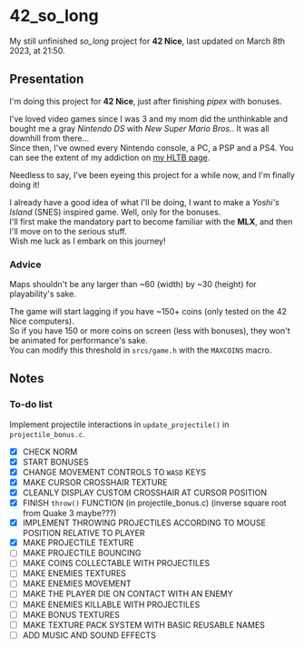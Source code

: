 # 42_so_long

My still unfinished *so_long* project for **42 Nice**, last updated on March 8th 2023, at 21:50.

## Presentation

I'm doing this project for **42 Nice**, just after finishing *pipex* with bonuses.

I've loved video games since I was 3 and my mom did the unthinkable and bought me a gray *Nintendo DS* with *New Super Mario Bros.*. It was all downhill from there...  
Since then, I've owned every Nintendo console, a PC, a PSP and a PS4. You can see the extent of my addiction on [my HLTB page].

[my HLTB page]: https://howlongtobeat.com/user/SCOUNDREL

Needless to say, I've been eyeing this project for a while now, and I'm finally doing it!

I already have a good idea of what I'll be doing, I want to make a *Yoshi's Island* (SNES) inspired game. Well, only for the bonuses.  
I'll first make the mandatory part to become familiar with the **MLX**, and then I'll move on to the serious stuff.  
Wish me luck as I embark on this journey!

### Advice

Maps shouldn't be any larger than ~60 (width) by ~30 (height) for playability's sake.  
  
The game will start lagging if you have ~150+ coins (only tested on the 42 Nice computers).  
So if you have 150 or more coins on screen (less with bonuses), they won't be animated for performance's sake.  
You can modify this threshold in `srcs/game.h` with the `MAXCOINS` macro.

## Notes

### To-do list

Implement projectile interactions in `update_projectile()` in `projectile_bonus.c`.

- [x] CHECK NORM
- [x] START BONUSES
- [x] CHANGE MOVEMENT CONTROLS TO `WASD` KEYS
- [x] MAKE CURSOR CROSSHAIR TEXTURE
- [x] CLEANLY DISPLAY CUSTOM CROSSHAIR AT CURSOR POSITION
- [x] FINISH `throw()` FUNCTION (in projectile_bonus.c) (inverse square root from Quake 3 maybe???)
- [x] IMPLEMENT THROWING PROJECTILES ACCORDING TO MOUSE POSITION RELATIVE TO PLAYER
- [x] MAKE PROJECTILE TEXTURE
- [ ] MAKE PROJECTILE BOUNCING
- [ ] MAKE COINS COLLECTABLE WITH PROJECTILES
- [ ] MAKE ENEMIES TEXTURES
- [ ] MAKE ENEMIES MOVEMENT
- [ ] MAKE THE PLAYER DIE ON CONTACT WITH AN ENEMY
- [ ] MAKE ENEMIES KILLABLE WITH PROJECTILES
- [ ] MAKE BONUS TEXTURES
- [ ] MAKE TEXTURE PACK SYSTEM WITH BASIC REUSABLE NAMES
- [ ] ADD MUSIC AND SOUND EFFECTS
